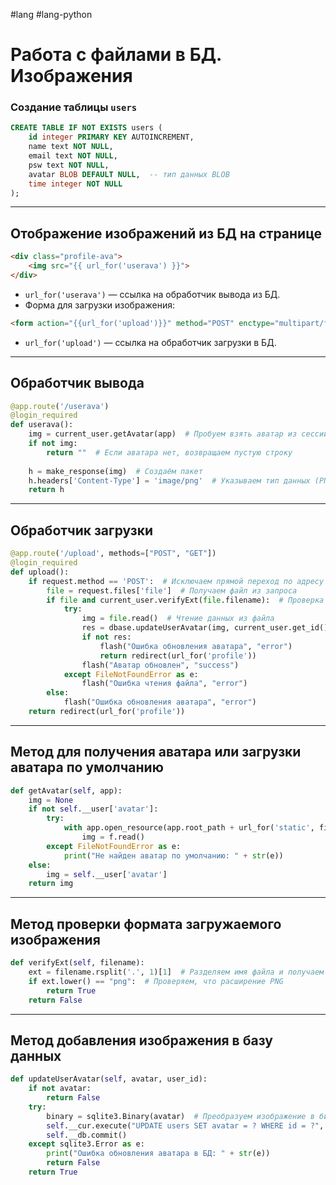 #lang #lang-python  

# Работа с файлами в БД. Изображения

### Создание таблицы `users`

```sql
CREATE TABLE IF NOT EXISTS users (
    id integer PRIMARY KEY AUTOINCREMENT,
    name text NOT NULL,
    email text NOT NULL,
    psw text NOT NULL,
    avatar BLOB DEFAULT NULL,  -- тип данных BLOB
    time integer NOT NULL
);
```

---

## Отображение изображений из БД на странице

```html
<div class="profile-ava">
    <img src="{{ url_for('userava') }}">
</div>
```

- `url_for('userava')` — ссылка на обработчик вывода из БД.
- Форма для загрузки изображения:

```html
<form action="{{url_for('upload')}}" method="POST" enctype="multipart/form-data">
```

- `url_for('upload')` — ссылка на обработчик загрузки в БД.

---

## Обработчик вывода

```python
@app.route('/userava')
@login_required
def userava():
    img = current_user.getAvatar(app)  # Пробуем взять аватар из сессии
    if not img:
        return ""  # Если аватара нет, возвращаем пустую строку
    
    h = make_response(img)  # Создаём пакет
    h.headers['Content-Type'] = 'image/png'  # Указываем тип данных (PNG)
    return h
```

---

## Обработчик загрузки

```python
@app.route('/upload', methods=["POST", "GET"])
@login_required
def upload():
    if request.method == 'POST':  # Исключаем прямой переход по адресу
        file = request.files['file']  # Получаем файл из запроса
        if file and current_user.verifyExt(file.filename):  # Проверка формата файла
            try:
                img = file.read()  # Чтение данных из файла
                res = dbase.updateUserAvatar(img, current_user.get_id())  # Обновление аватара в БД
                if not res:
                    flash("Ошибка обновления аватара", "error")
                    return redirect(url_for('profile'))
                flash("Аватар обновлен", "success")
            except FileNotFoundError as e:
                flash("Ошибка чтения файла", "error")
        else:
            flash("Ошибка обновления аватара", "error")
    return redirect(url_for('profile'))
```

---

## Метод для получения аватара или загрузки аватара по умолчанию

```python
def getAvatar(self, app):
    img = None
    if not self.__user['avatar']:
        try:
            with app.open_resource(app.root_path + url_for('static', filename='images/default.png'), "rb") as f:
                img = f.read()
        except FileNotFoundError as e:
            print("Не найден аватар по умолчанию: " + str(e))
    else:
        img = self.__user['avatar']
    return img
```

---

## Метод проверки формата загружаемого изображения

```python
def verifyExt(self, filename):
    ext = filename.rsplit('.', 1)[1]  # Разделяем имя файла и получаем расширение
    if ext.lower() == "png":  # Проверяем, что расширение PNG
        return True
    return False
```

---

## Метод добавления изображения в базу данных

```python
def updateUserAvatar(self, avatar, user_id):
    if not avatar:
        return False
    try:
        binary = sqlite3.Binary(avatar)  # Преобразуем изображение в бинарный формат
        self.__cur.execute("UPDATE users SET avatar = ? WHERE id = ?", (binary, user_id))
        self.__db.commit()
    except sqlite3.Error as e:
        print("Ошибка обновления аватара в БД: " + str(e))
        return False
    return True
```
